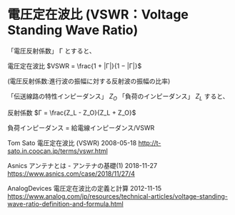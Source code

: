 # 電圧定在波比 (VSWR：Voltage Standing Wave Ratio)

「電圧反射係数」 Γ とすると、

電圧定在波比 $VSWR = \frac{1 + |Γ|}{1 − |Γ|}$

(電圧反射係数:進行波の振幅に対する反射波の振幅の比率)

「伝送線路の特性インピーダンス」 $Z_O$
「負荷のインピーダンス」 $Z_L$ すると、

反射係数 $Γ = \frac{Z_L - Z_O}{Z_L + Z_O}$


負荷インピーダンス = 給電線インピーダンス/VSWR

Tom Sato
電圧定在波比 (VSWR) 2008-05-18
http://t-sato.in.coocan.jp/terms/vswr.html

Asnics
アンテナとは - アンテナの基礎(1) 2018-11-27
https://www.asnics.com/case/2018/11/27/4

AnalogDevices
電圧定在波比の定義と計算 2012-11-15 
https://www.analog.com/jp/resources/technical-articles/voltage-standing-wave-ratio-definition-and-formula.html

